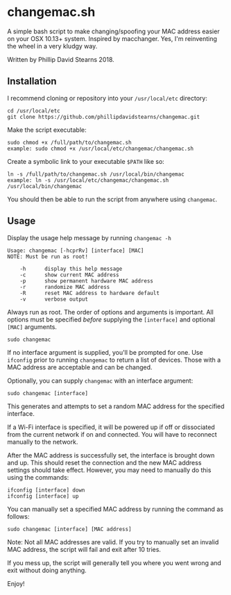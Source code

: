 # changemac.sh

A simple bash script to make changing/spoofing your MAC address easier on your OSX 10.13+ system. Inspired by macchanger. Yes, I'm reinventing the wheel in a very kludgy way.

Written by Phillip David Stearns 2018.

## Installation

I recommend cloning or repository into your `/usr/local/etc` directory:

```
cd /usr/local/etc
git clone https://github.com/phillipdavidstearns/changemac.git
```

Make the script executable:

```
sudo chmod +x /full/path/to/changemac.sh
example: sudo chmod +x /usr/local/etc/changemac/changemac.sh
```

Create a symbolic link to your executable `$PATH` like so:

```
ln -s /full/path/to/changemac.sh /usr/local/bin/changemac
example: ln -s /usr/local/etc/changemac/changemac.sh /usr/local/bin/changemac
```

You should then be able to run the script from anywhere using `changemac`.

## Usage

Display the usage help message by running `changemac -h`

```
Usage: changemac [-hcprRv] [interface] [MAC]
NOTE: Must be run as root!

	-h		display this help message
	-c		show current MAC address
	-p		show permanent hardware MAC address
	-r		randomize MAC address
	-R		reset MAC address to hardware default
	-v		verbose output
```

Always run as root. The order of options and arguments is important. All options must be specified *before* supplying the `[interface]` and optional `[MAC]` arguments.

```
sudo changemac
```

If no interface argument is supplied, you'll be prompted for one. Use `ifconfig` prior to running `changemac` to return a list of devices. Those with a MAC address are acceptable and can be changed.

Optionally, you can supply `changemac` with an interface argument:

```
sudo changemac [interface]
```

This generates and attempts to set a random MAC address for the specified interface.

If a Wi-Fi interface is specified, it will be powered up if off or dissociated from the current network if on and connected. You will have to reconnect manually to the network.

After the MAC address is successfully set, the interface is brought down and up. This should reset the connection and the new MAC address settings should take effect. However, you may need to manually do this using the commands:

```
ifconfig [interface] down
ifconfig [interface] up
``` 

You can manually set a specified MAC address by running the command as follows:

```
sudo changemac [interface] [MAC address]
```

Note: Not all MAC addresses are valid. If you try to manually set an invalid MAC address, the script will fail and exit after 10 tries.

If you mess up, the script will generally tell you where you went wrong and exit without doing anything.

Enjoy!